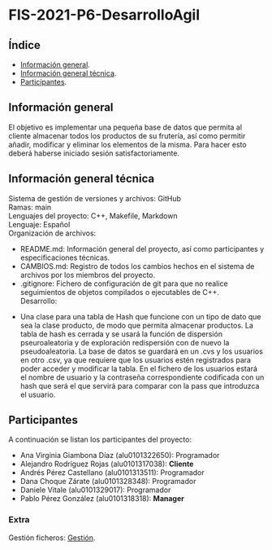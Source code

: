 # FIS-2021-P6-DesarrolloAgil

## Índice
- [Información general](#información-general).
- [Información general técnica](#información-general-técnica).
- [Participantes](#participantes).



## Información general
El objetivo es implementar una pequeña base de datos que permita al cliente almacenar todos los productos de su frutería, así como permitir añadir, modificar y eliminar los elementos de la misma. Para hacer esto deberá haberse iniciado sesión satisfactoriamente. <br>

## Información general técnica
Sistema de gestión de versiones y archivos: GitHub <br>
Ramas: main <br>
Lenguajes del proyecto: C++, Makefile, Markdown <br>
Lenguaje: Español <br>
Organización de archivos:
* README.md: Información general del proyecto, así como participantes y especificaciones técnicas.
* CAMBIOS.md: Registro de todos los cambios hechos en el sistema de archivos por los miembros del proyecto.
* .gitignore: Fichero de configuración de git para que no realice seguimientos de objetos compilados o ejecutables de C++.  
Desarrollo:
- Una clase para una tabla de Hash que funcione con un tipo de dato que sea la clase producto, de modo que permita almacenar productos. La tabla de hash es cerrada y se usará la función de dispersión pseuroaleatoria y de exploración redispersión con de nuevo la pseudoaleatoria. La base de datos se guardará en un .cvs y los usuarios en otro .csv, ya que requiere que los usuarios estén registrados para poder acceder y modificar la tabla. En el fichero de los usuarios estará el nombre de usuario y la contraseña correspondiente codificada con un hash que será el que servirá para comparar con la pass que introduzca el usuario. <br>


## Participantes
A continuación se listan los participantes del proyecto:
* Ana Virginia Giambona Díaz (alu0101322650): Programador
* Alejandro Rodríguez Rojas (alu0101317038): **Cliente**
* Andrés Pérez Castellano (alu0101313511): Programador
* Dana Choque Zárate (alu0101328348): Programador
* Daniele Vitale (alu0101329017): Programador
* Pablo Pérez González (alu0101318318): **Manager**


### Extra
Gestión ficheros: [Gestión](https://www.geeksforgeeks.org/csv-file-management-using-c/).
